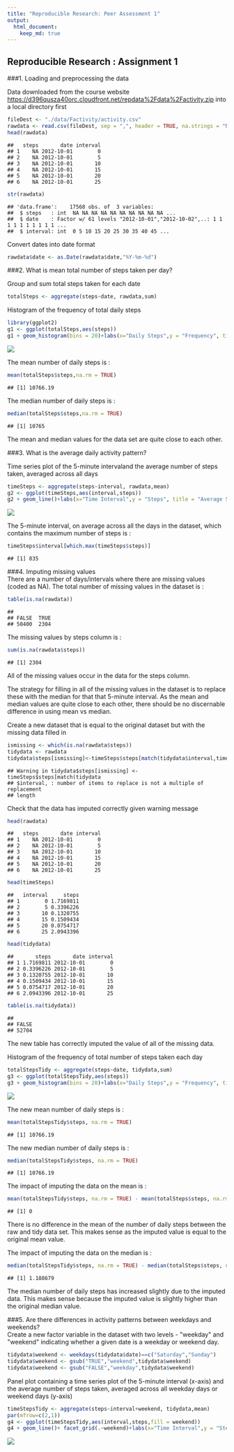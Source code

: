 ```yaml
---
title: "Reproducible Research: Peer Assessment 1"
output: 
  html_document:
    keep_md: true  
---  
```

## Reproducible Research : Assignment 1
###1. Loading and preprocessing the data

Data downloaded from the course website https://d396qusza40orc.cloudfront.net/repdata%2Fdata%2Factivity.zip into a local directory first

```r
fileDest <- "./data/Factivity/activity.csv"
rawdata <- read.csv(fileDest, sep = ",", header = TRUE, na.strings = "NA", stringsAsFactors = TRUE)
head(rawdata)
```

```
##   steps       date interval
## 1    NA 2012-10-01        0
## 2    NA 2012-10-01        5
## 3    NA 2012-10-01       10
## 4    NA 2012-10-01       15
## 5    NA 2012-10-01       20
## 6    NA 2012-10-01       25
```

```r
str(rawdata)
```

```
## 'data.frame':	17568 obs. of  3 variables:
##  $ steps   : int  NA NA NA NA NA NA NA NA NA NA ...
##  $ date    : Factor w/ 61 levels "2012-10-01","2012-10-02",..: 1 1 1 1 1 1 1 1 1 1 ...
##  $ interval: int  0 5 10 15 20 25 30 35 40 45 ...
```
  
Convert dates into date format

```r
rawdata$date <- as.Date(rawdata$date,"%Y-%m-%d")
```


###2. What is mean total number of steps taken per day?

Group and sum total steps taken for each date

```r
totalSteps <- aggregate(steps~date, rawdata,sum)
```

Histogram of the frequency of total daily steps

```r
library(ggplot2)
g1 <- ggplot(totalSteps,aes(steps))
g1 + geom_histogram(bins = 20)+labs(x="Daily Steps",y = "Frequency", title = "Total Number of Steps Taken Each Day")
```

![](PA1_template_files/figure-html/unnamed-chunk-4-1.png)<!-- -->

The mean number of daily steps is :

```r
mean(totalSteps$steps,na.rm = TRUE)
```

```
## [1] 10766.19
```

The median number of daily steps is :

```r
median(totalSteps$steps,na.rm = TRUE)
```

```
## [1] 10765
```
The mean and median values for the data set are quite close to each other.


###3. What is the average daily activity pattern?  

Time series plot of the 5-minute intervaland the average number of steps taken, averaged across all days

```r
timeSteps <- aggregate(steps~interval, rawdata,mean)
g2 <- ggplot(timeSteps,aes(interval,steps))
g2 + geom_line()+labs(x="Time Interval",y = "Steps", title = "Average Steps Taken by Time Interval")
```

![](PA1_template_files/figure-html/unnamed-chunk-7-1.png)<!-- -->

The 5-minute interval, on average across all the days in the dataset, which contains the maximum number of steps is :  

```r
timeSteps$interval[which.max(timeSteps$steps)]
```

```
## [1] 835
```


###4. Imputing missing values  
There are a number of days/intervals where there are missing values (coded as NA). The total number of missing values in the dataset is :

```r
table(is.na(rawdata))
```

```
## 
## FALSE  TRUE 
## 50400  2304
```

The missing values by steps column is :

```r
sum(is.na(rawdata$steps))
```

```
## [1] 2304
```

All of the missing values occur in the data for the steps column.

The strategy for filling in all of the missing values in the dataset is to replace these with the median for that that 5-minute interval. As the mean and median values are quite close to each other, there should be no discernable difference in using mean vs median.  

Create a new dataset that is equal to the original dataset but with the missing data filled in

```r
ismissing <- which(is.na(rawdata$steps))
tidydata <- rawdata
tidydata$steps[ismissing]<-timeSteps$steps[match(tidydata$interval,timeSteps$interval)]
```

```
## Warning in tidydata$steps[ismissing] <- timeSteps$steps[match(tidydata
## $interval, : number of items to replace is not a multiple of replacement
## length
```

Check that the data has imputed correctly given warning message

```r
head(rawdata)
```

```
##   steps       date interval
## 1    NA 2012-10-01        0
## 2    NA 2012-10-01        5
## 3    NA 2012-10-01       10
## 4    NA 2012-10-01       15
## 5    NA 2012-10-01       20
## 6    NA 2012-10-01       25
```

```r
head(timeSteps)
```

```
##   interval     steps
## 1        0 1.7169811
## 2        5 0.3396226
## 3       10 0.1320755
## 4       15 0.1509434
## 5       20 0.0754717
## 6       25 2.0943396
```

```r
head(tidydata)
```

```
##       steps       date interval
## 1 1.7169811 2012-10-01        0
## 2 0.3396226 2012-10-01        5
## 3 0.1320755 2012-10-01       10
## 4 0.1509434 2012-10-01       15
## 5 0.0754717 2012-10-01       20
## 6 2.0943396 2012-10-01       25
```

```r
table(is.na(tidydata))
```

```
## 
## FALSE 
## 52704
```
The new table has correctly imputed the value of all of the missing data.

Histogram of the frequency of total number of steps taken each day

```r
totalStepsTidy <- aggregate(steps~date, tidydata,sum)
g3 <- ggplot(totalStepsTidy,aes(steps))
g3 + geom_histogram(bins = 20)+labs(x="Daily Steps",y = "Frequency", title = "Total Number of Steps Taken Each Day")
```

![](PA1_template_files/figure-html/unnamed-chunk-13-1.png)<!-- -->

The new mean number of daily steps is :

```r
mean(totalStepsTidy$steps, na.rm = TRUE)
```

```
## [1] 10766.19
```

The new median number of daily steps is :

```r
median(totalStepsTidy$steps, na.rm = TRUE)
```

```
## [1] 10766.19
```

The impact of imputing the data on the mean is :

```r
mean(totalStepsTidy$steps, na.rm = TRUE) - mean(totalSteps$steps, na.rm = TRUE)
```

```
## [1] 0
```
There is no difference in the mean of the number of daily steps between the raw and tidy data set. This makes sense as the imputed value is equal to the original mean value.

The impact of imputing the data on the median is :

```r
median(totalStepsTidy$steps, na.rm = TRUE) - median(totalSteps$steps, na.rm = TRUE)
```

```
## [1] 1.188679
```
The median number of daily steps has increased slightly due to the imputed data.  This makes sense because the imputed value is slightly higher than the original median value.


###5. Are there differences in activity patterns between weekdays and weekends?  
Create a new factor variable in the dataset with two levels - "weekday" and "weekend" indicating whether a given date is a weekday or weekend day.  

```r
tidydata$weekend <- weekdays(tidydata$date)==c("Saturday","Sunday")
tidydata$weekend <- gsub("TRUE","weekend",tidydata$weekend)
tidydata$weekend <- gsub("FALSE","weekday",tidydata$weekend)
```

Panel plot containing a time series plot of the 5-minute interval (x-axis) and the average number of steps taken, averaged across all weekday days or weekend days (y-axis)

```r
timeStepsTidy <- aggregate(steps~interval+weekend, tidydata,mean)
par(mfrow=c(2,1))
g4 <- ggplot(timeStepsTidy,aes(interval,steps,fill = weekend))
g4 + geom_line()+ facet_grid(.~weekend)+labs(x="Time Interval",y = "Steps", title = "Average Steps Taken by Time Interval")
```

![](PA1_template_files/figure-html/unnamed-chunk-19-1.png)<!-- -->


